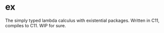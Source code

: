 # ex

The simply typed lambda calculus with existential packages. Written in C11, compiles to C11. WIP for sure.
